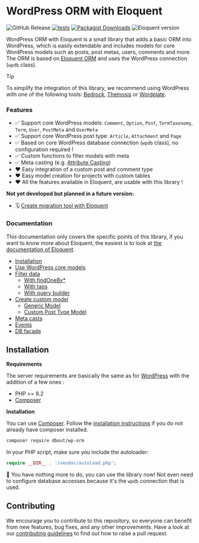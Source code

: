 # WordPress ORM with Eloquent

![GitHub Release](https://img.shields.io/github/v/release/dimitriBouteille/wp-orm) [![tests](https://img.shields.io/github/actions/workflow/status/dimitriBouteille/wp-orm/tests.yml?label=tests)](https://github.com/dimitriBouteille/wp-orm/actions/workflows/tests.yml) [![Packagist Downloads](https://img.shields.io/packagist/dt/dbout/wp-orm?color=yellow)](https://packagist.org/packages/dbout/wp-orm) ![Eloquent version](https://img.shields.io/packagist/dependency-v/dbout/wp-orm/illuminate%2Fdatabase?color=orange)

WordPress ORM with Eloquent is a small library that adds a basic ORM into WordPress, which is easily extendable and includes models for core WordPress models such as posts, post metas, users, comments and more.
The ORM is based on [Eloquent ORM](https://laravel.com/docs/eloquent) and uses the WordPress connection (`wpdb` class).

> [!TIP]
> To simplify the integration of this library, we recommend using WordPress with one of the following tools: [Bedrock](https://roots.io/bedrock/), [Themosis](https://framework.themosis.com/) or [Wordplate](https://github.com/wordplate/wordplate#readme).

### Features

- ✅ Support core WordPress models: `Comment`, `Option`, `Post`, `TermTaxonomy`, `Term`, `User`, `PostMeta` and `UserMeta`
- ✅ Support core WordPress post type: `Article`, `Attachment` and `Page`
- ✅ Based on core WordPress database connection (`wpdb` class), no configuration required !
- ✅ Custom functions to filter models with meta
- ✅ Meta casting (e.g. [Attribute Casting](https://laravel.com/docs/10.x/eloquent-mutators#attribute-casting))
- ❤️ Easy integration of a custom post and comment type
- ❤️ Easy model creation for projects with custom tables
- ❤️ All the features available in Eloquent, are usable with this library !

**Not yet developed but planned in a future version:**

- 🗓️ [Create migration tool with Eloquent](https://github.com/dimitriBouteille/wp-orm/issues/28)

### Documentation

This documentation only covers the specific points of this library, if you want to know more about Eloquent, the easiest is to look at [the documentation of Eloquent](https://laravel.com/docs/11.x/eloquent).

- [Installation](#installation)
- [Use WordPress core models](doc/wordpress-core-models.md)
- [Filter data](/doc/documentation.md#filter-data)
    - [With findOneBy*](/doc/documentation.md#with-findoneby)
    - [With taps](/doc/documentation.md#with-taps)
    - [With query builder](/doc/documentation.md#with-query-builder)
- [Create custom model](doc/create-model.md)
    - [Generic Model](doc/create-model.md#generic-model)
    - [Custom Post Type Model](doc/create-model.md#custom-post-type-model)
- [Meta casts](doc/documentation.md/#meta-casts)
- [Events](/doc/documentation.md#events)
- [DB facade](/doc/documentation.md#facades)

## Installation

**Requirements**

The server requirements are basically the same as for [WordPress](https://wordpress.org/about/requirements/) with the addition of a few ones :

- PHP >= 8.2
- [Composer](https://getcomposer.org/)

**Installation**

You can use [Composer](https://getcomposer.org/). Follow the [installation instructions](https://getcomposer.org/doc/00-intro.md) if you do not already have composer installed.

~~~bash
composer require dbout/wp-orm
~~~

In your PHP script, make sure you include the autoloader:

~~~php
require __DIR__ . '/vendor/autoload.php';
~~~

🎉 You have nothing more to do, you can use the library now! Not even need to configure database accesses because it's the `wpdb` connection that is used.

## Contributing

We encourage you to contribute to this repository, so everyone can benefit from new features, bug fixes, and any other improvements. Have a look at our [contributing guidelines](CONTRIBUTING.md) to find out how to raise a pull request.